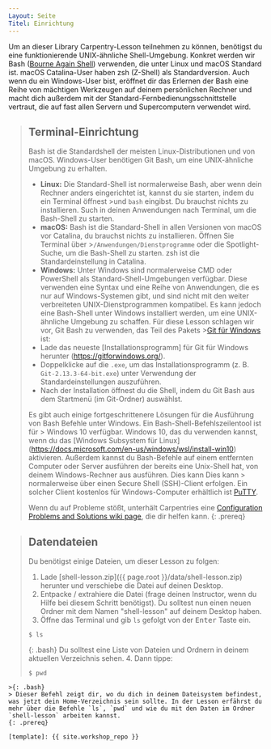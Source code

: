 ```yaml
---
Layout: Seite
Titel: Einrichtung
---
```


Um an dieser Library Carpentry-Lesson teilnehmen zu können, benötigst du eine funktionierende UNIX-ähnliche Shell-Umgebung.
Konkret werden wir Bash ([Bourne Again Shell](https://en.wikipedia.org/wiki/Bash_(Unix_shell))) verwenden, die unter Linux und macOS Standard ist. macOS Catalina-User haben zsh (Z-Shell) als Standardversion.
Auch wenn du ein Windows-User bist, eröffnet dir das Erlernen der Bash eine Reihe von mächtigen Werkzeugen auf deinem persönlichen Rechner und macht dich außerdem mit der Standard-Fernbedienungsschnittstelle vertraut, die auf fast allen Servern und Supercomputern verwendet wird.

>## Terminal-Einrichtung
>
>Bash ist die Standardshell der meisten Linux-Distributionen und von macOS.
>Windows-User benötigen Git Bash, um eine UNIX-ähnliche Umgebung zu erhalten.
>
>- **Linux:** Die Standard-Shell ist normalerweise Bash, aber wenn dein Rechner anders eingerichtet ist, kannst du sie starten, indem du ein Terminal öffnest >und `bash` eingibst.  Du brauchst nichts zu installieren. Such in deinen Anwendungen nach Terminal, um die Bash-Shell zu starten.
>- **macOS:** Bash ist die Standard-Shell in allen Versionen von macOS vor Catalina, du brauchst nichts zu installieren. Öffnen Sie Terminal über >`/Anwendungen/Dienstprogramme` oder die Spotlight-Suche, um die Bash-Shell zu starten. zsh ist die Standardeinstellung in Catalina.
>- **Windows:** Unter Windows sind normalerweise CMD oder PowerShell als Standard-Shell-Umgebungen verfügbar. Diese verwenden eine Syntax und eine Reihe von Anwendungen, die es nur auf Windows-Systemen gibt, und sind nicht mit den weiter verbreiteten UNIX-Dienstprogrammen kompatibel. Es kann jedoch eine Bash-Shell unter Windows installiert werden, um eine UNIX-ähnliche Umgebung zu schaffen. Für diese Lesson schlagen wir vor, Git Bash zu verwenden, das Teil des Pakets >[Git für Windows](https://gitforwindows.org/) ist:
> - Lade das neueste [Installationsprogramm] für Git für Windows herunter (https://gitforwindows.org/).
> - Doppelklicke auf die `.exe`, um das Installationsprogramm (z. B. `Git-2.13.3-64-bit.exe`) unter Verwendung der Standardeinstellungen auszuführen.
> - Nach der Installation öffnest du die Shell, indem du Git Bash aus dem Startmenü (im Git-Ordner) auswählst.
>
> Es gibt auch einige fortgeschrittenere Lösungen für die Ausführung von Bash
> Befehle unter Windows.  Ein Bash-Shell-Befehlszeilentool ist für > Windows 10 verfügbar.
> Windows 10, das du verwenden kannst, wenn du das [Windows Subsystem für
> Linux] (https://docs.microsoft.com/en-us/windows/wsl/install-win10) aktivieren.
> Außerdem kannst du Bash-Befehle auf einem entfernten Computer oder Server ausführen
> der bereits eine Unix-Shell hat, von deinem Windows-Rechner aus ausführen.  Dies kann
Dies kann > normalerweise über einen Secure Shell (SSH)-Client erfolgen.  Ein solcher Client
> kostenlos für Windows-Computer erhältlich ist
> [PuTTY](https://www.putty.org/).
>
>Wenn du auf Probleme stößt, unterhält Carpentries eine [Configuration Problems and Solutions wiki page](https://github.com/carpentries/workshop-template/wiki/Configuration-Problems-and-Solutions), die dir helfen kann.
{: .prereq}

>## Datendateien
>
>Du benötigst einige Dateien, um dieser Lesson zu folgen:
>
>1. Lade [shell-lesson.zip]({{ page.root }}/data/shell-lesson.zip) herunter und verschiebe die Datei auf deinen Desktop.
>2. Entpacke / extrahiere die Datei (frage deinen Instructor, wenn du Hilfe bei diesem Schritt benötigst). Du solltest nun einen neuen Ordner mit dem Namen "shell-lesson" auf deinem Desktop haben.
>3. Öffne das Terminal und gib `ls` gefolgt von der <kbd>Enter</kbd> Taste ein.
>~~~~
>$ ls
>~~~~
>{: .bash}
> Du solltest eine Liste von Dateien und Ordnern in deinem aktuellen Verzeichnis sehen.
>4. Dann tippe:
>
>~~~
>$ pwd
~~~~
>{: .bash}
> Dieser Befehl zeigt dir, wo du dich in deinem Dateisystem befindest, was jetzt dein Home-Verzeichnis sein sollte. In der Lesson erfährst du mehr über die Befehle `ls`, `pwd` und wie du mit den Daten im Ordner `shell-lesson` arbeiten kannst.
{: .prereq}

[template]: {{ site.workshop_repo }}
